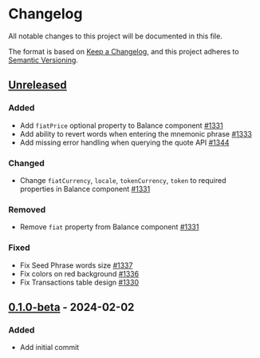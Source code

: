 # Changelog

All notable changes to this project will be documented in this file.

The format is based on [Keep a Changelog](https://keepachangelog.com/en/1.0.0/),
and this project adheres to [Semantic Versioning](https://semver.org/spec/v2.0.0.html).

## [Unreleased]

### Added

- Add `fiatPrice` optional property to Balance component [#1331](https://github.com/dusk-network/rusk/pull/1331)
- Add ability to revert words when entering the mnemonic phrase [#1333](https://github.com/dusk-network/rusk/pull/1333)
- Add missing error handling when querying the quote API [#1344](https://github.com/dusk-network/rusk/pull/1334)

### Changed

- Change `fiatCurrency`, `locale`, `tokenCurrency`, `token` to required properties in Balance component [#1331](https://github.com/dusk-network/rusk/pull/1331)

### Removed

- Remove `fiat` property from Balance component [#1331](https://github.com/dusk-network/rusk/pull/1331)

### Fixed

- Fix Seed Phrase words size [#1337](https://github.com/dusk-network/rusk/pull/1337)
- Fix colors on red background [#1336](https://github.com/dusk-network/rusk/pull/1336)
- Fix Transactions table design [#1330](https://github.com/dusk-network/rusk/pull/1330)

## [0.1.0-beta] - 2024-02-02

### Added

- Add initial commit

<!-- ISSUES -->

<!-- VERSIONS -->
[Unreleased]: https://github.com/dusk-network/rusk/compare/web-wallet-0.1.0-beta...HEAD
[0.1.0-beta]: https://github.com/dusk-network/rusk/tree/web-wallet-0.1.0-beta
